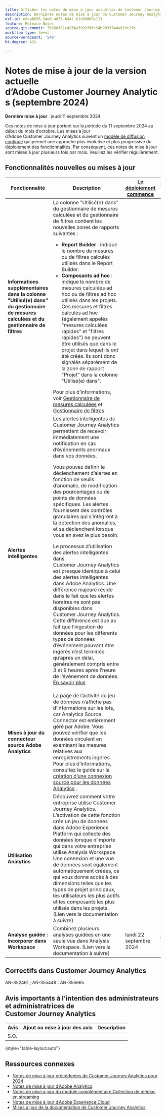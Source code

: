 ```yaml
---
title: Afficher les notes de mise à jour actuelles de Customer Journey Analytics
description: Dernières notes de mise à jour de Customer Journey Analytics
exl-id: e8eab856-34e0-4875-b441-b1e680b9e111
feature: Release Notes
source-git-commit: 7b368f81c4036a3992fdfc34b983f344a61dc2fb
workflow-type: tm+mt
source-wordcount: '548'
ht-degree: 41%

---
```


# Notes de mise à jour de la version actuelle d’Adobe Customer Journey Analytics (septembre 2024)

**Dernière mise à jour** : jeudi 11 septembre 2024

Ces notes de mise à jour portent sur la période du 11 septembre 2024 au début du mois d’octobre. Les mises à jour d’Adobe Customer Journey Analytics suivent un [modèle de diffusion continue](releases.md) qui permet une approche plus évolutive et plus progressive du déploiement des fonctionnalités. Par conséquent, ces notes de mise à jour sont mises à jour plusieurs fois par mois. Veuillez les vérifier régulièrement.

## Fonctionnalités nouvelles ou mises à jour

| Fonctionnalité | Description | [Le déploiement commence](releases.md) | [Disponibilité générale](releases.md) |
| ----------- | ---------- | ------- | ---- |
| **Informations supplémentaires dans la colonne &quot;Utilisé(e) dans&quot; du gestionnaire de mesures calculées et du gestionnaire de filtres** | La colonne &quot;Utilisé(e) dans&quot; du gestionnaire de mesures calculées et du gestionnaire de filtres contient les nouvelles zones de rapports suivantes :<ul><li>**Report Builder** : indique le nombre de mesures ou de filtres calculés utilisés dans le Report Builder.</li><li>**Composants ad hoc** : indique le nombre de mesures calculées ad hoc ou de filtres ad hoc utilisés dans les projets. Ces mesures et filtres calculés ad hoc (également appelés &quot;mesures calculées rapides&quot; et &quot;filtres rapides&quot;) ne peuvent être utilisés que dans le projet dans lequel ils ont été créés. Ils sont donc signalés séparément de la zone de rapport &quot;Projet&quot; dans la colonne &quot;Utilisé(e) dans&quot;.</li></ul>Pour plus d’informations, voir [Gestionnaire de mesures calculées](https://experienceleague.adobe.com/en/docs/analytics-platform/using/cja-components/cja-calcmetrics/cm-workflow/cm-manager) et [Gestionnaire de filtres](https://experienceleague.adobe.com/en/docs/analytics-platform/using/cja-components/cja-filters/manage-filters). |  | 11 septembre 2024 |
| **Alertes intelligentes** | Les alertes intelligentes de Customer Journey Analytics permettent de recevoir immédiatement une notification en cas d’événements anormaux dans vos données.<p>Vous pouvez définir le déclenchement d’alertes en fonction de seuils d’anomalie, de modification des pourcentages ou de points de données spécifiques. Les alertes fournissent des contrôles granulaires qui s’intègrent à la détection des anomalies, et se déclenchent lorsque vous en avez le plus besoin.</p><p>Le processus d’utilisation des alertes intelligentes dans Customer Journey Analytics est presque identique à celui des alertes intelligentes dans Adobe Analytics. Une différence majeure réside dans le fait que les alertes horaires ne sont pas disponibles dans Customer Journey Analytics. Cette différence est due au fait que l’ingestion de données pour les différents types de données d’événement pouvant être ingérés n’est terminée qu’après un délai, généralement compris entre 3 et 9 heures après l’heure de l’événement de données. [En savoir plus](https://experienceleague.adobe.com/en/docs/analytics-platform/using/cja-workspace/c-intelligent-alerts/intellligent-alerts) |  | Mid septembre 2024 |
| **Mises à jour du connecteur source Adobe Analytics** | La page de l’activité du jeu de données n’affiche pas d’informations sur les lots, car Analytics Source Connector est entièrement géré par Adobe. Vous pouvez vérifier que les données circulent en examinant les mesures relatives aux enregistrements ingérés. Pour plus d’informations, consultez le guide sur la [création d’une connexion source pour les données Analytics](https://experienceleague.adobe.com/en/docs/experience-platform/sources/ui-tutorials/create/adobe-applications/analytics) . |  | Disponible maintenant |
| **Utilisation Analytics** | Découvrez comment votre entreprise utilise Customer Journey Analytics. L’activation de cette fonction crée un jeu de données dans Adobe Experience Platform qui collecte des données lorsque n’importe qui dans votre entreprise utilise Analysis Workspace. Une connexion et une vue de données sont également automatiquement créées, ce qui vous donne accès à des dimensions telles que les types de projet principaux, les utilisateurs les plus actifs et les composants les plus utilisés dans les projets. (Lien vers la documentation à suivre) |  | 18 septembre 2024 |
| **Analyse guidée : Incorporer dans Workspace** | Combinez plusieurs analyses guidées en une seule vue dans Analysis Workspace. (Lien vers la documentation à suivre) | lundi 22 septembre 2024 | jeudi 2 octobre 2024 |


## Correctifs dans Customer Journey Analytics

AN-352461 ; AN-355446 : AN-355665

## Avis importants à l’intention des administrateurs et administratrices de Customer Journey Analytics

| Avis | Ajout ou mise à jour des avis | Description |
| --- | --- | --- |
| S.O. | | |

{style="table-layout:auto"}

## Ressources connexes

* [Notes de mise à jour précédentes de Customer Journey Analytics pour 2024](/help/release-notes/2024.md)
* [Notes de mise à jour d’Adobe Analytics](https://experienceleague.adobe.com/docs/analytics/release-notes/latest.html?lang=fr)
* [Notes de mise à jour du module complémentaire Collection de médias en streaming](https://experienceleague.adobe.com/docs/media-analytics/using/additional-resources/release-notes.html?lang=fr)
* [Notes de mise à jour d’Adobe Experience Cloud](https://experienceleague.adobe.com/docs/release-notes/experience-cloud/current.html?lang=fr)
* [Mises à jour de la documentation de Customer Journey Analytics](/help/release-notes/doc-changes.md)
